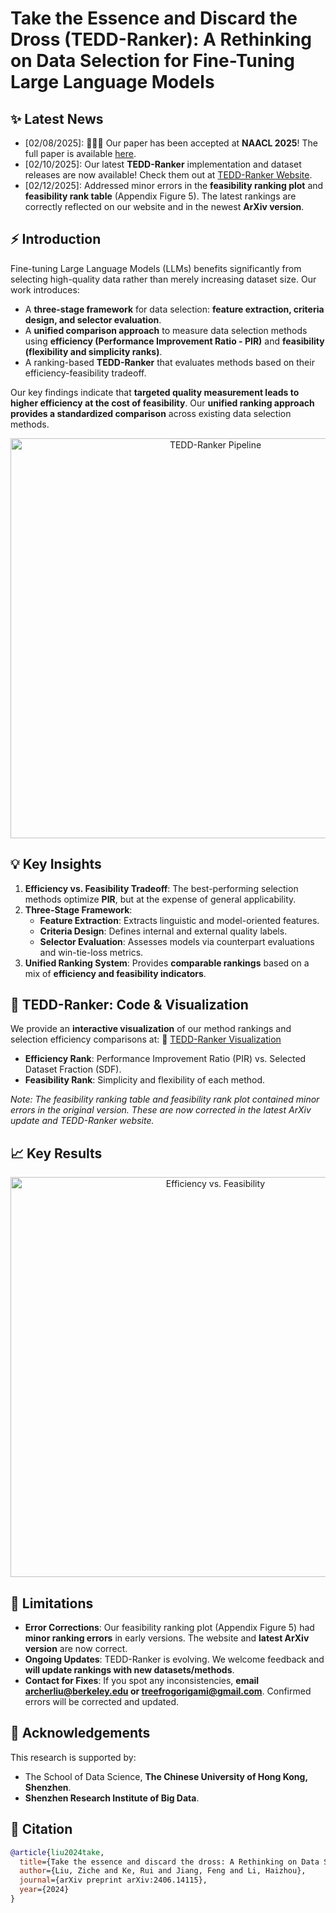 # Take the Essence and Discard the Dross (TEDD-Ranker): A Rethinking on Data Selection for Fine-Tuning Large Language Models

## ✨ Latest News
- [02/08/2025]: 🎉🎉🎉 Our paper has been accepted at **NAACL 2025**! The full paper is available [here](https://arxiv.org/abs/XXXX.XXXXX).
- [02/10/2025]: Our latest **TEDD-Ranker** implementation and dataset releases are now available! Check them out at [TEDD-Ranker Website](https://zicheliu.com/TEDD-Ranker/).
- [02/12/2025]: Addressed minor errors in the **feasibility ranking plot** and **feasibility rank table** (Appendix Figure 5). The latest rankings are correctly reflected on our website and in the newest **ArXiv version**.

## ⚡ Introduction
Fine-tuning Large Language Models (LLMs) benefits significantly from selecting high-quality data rather than merely increasing dataset size. Our work introduces:

- A **three-stage framework** for data selection: **feature extraction, criteria design, and selector evaluation**.
- A **unified comparison approach** to measure data selection methods using **efficiency (Performance Improvement Ratio - PIR)** and **feasibility (flexibility and simplicity ranks)**.
- A ranking-based **TEDD-Ranker** that evaluates methods based on their efficiency-feasibility tradeoff.

Our key findings indicate that **targeted quality measurement leads to higher efficiency at the cost of feasibility**. Our **unified ranking approach provides a standardized comparison** across existing data selection methods.

<div align=center>
<img src="assets/tedd_pipeline.png" width = "640" alt="TEDD-Ranker Pipeline" align=center/>
</div>

## 💡 Key Insights

1. **Efficiency vs. Feasibility Tradeoff**: The best-performing selection methods optimize **PIR**, but at the expense of general applicability.
2. **Three-Stage Framework**:
   - **Feature Extraction**: Extracts linguistic and model-oriented features.
   - **Criteria Design**: Defines internal and external quality labels.
   - **Selector Evaluation**: Assesses models via counterpart evaluations and win-tie-loss metrics.
3. **Unified Ranking System**: Provides **comparable rankings** based on a mix of **efficiency and feasibility indicators**.

## 🔗 TEDD-Ranker: Code & Visualization
We provide an **interactive visualization** of our method rankings and selection efficiency comparisons at:
🔗 [TEDD-Ranker Visualization](https://zicheliu.com/TEDD-Ranker/)

- **Efficiency Rank**: Performance Improvement Ratio (PIR) vs. Selected Dataset Fraction (SDF).
- **Feasibility Rank**: Simplicity and flexibility of each method.

*Note: The feasibility ranking table and feasibility rank plot contained minor errors in the original version. These are now corrected in the latest ArXiv update and TEDD-Ranker website.*

## 📈 Key Results


<div align=center>
<img src="assets/efficiency_feasibility_ranking.png" width = "640" alt="Efficiency vs. Feasibility" align=center/>
</div>



## 🧐 Limitations

- **Error Corrections**: Our feasibility ranking plot (Appendix Figure 5) had **minor ranking errors** in early versions. The website and **latest ArXiv version** are now correct.
- **Ongoing Updates**: TEDD-Ranker is evolving. We welcome feedback and **will update rankings with new datasets/methods**.
- **Contact for Fixes**: If you spot any inconsistencies, **email archerliu@berkeley.edu or treefrogorigami@gmail.com**. Confirmed errors will be corrected and updated.

## 🤝 Acknowledgements
This research is supported by:
- The School of Data Science, **The Chinese University of Hong Kong, Shenzhen**.
- **Shenzhen Research Institute of Big Data**.

## 📜 Citation
```bibtex
@article{liu2024take,
  title={Take the essence and discard the dross: A Rethinking on Data Selection for Fine-Tuning Large Language Models},
  author={Liu, Ziche and Ke, Rui and Jiang, Feng and Li, Haizhou},
  journal={arXiv preprint arXiv:2406.14115},
  year={2024}
}
```
<!-- 
## ⭐ Star History
<a href="https://star-history.com/#tREeFrOGcoder/TEDD-Ranker&Date">
  <picture>
    <source media="(prefers-color-scheme: dark)" srcset="https://api.star-history.com/svg?repos=tREeFrOGcoder/TEDD-Ranker&type=Date&theme=dark" />
    <source media="(prefers-color-scheme: light)" srcset="https://api.star-history.com/svg?repos=tREeFrOGcoder/TEDD-Ranker&type=Date" />
    <img alt="Star History Chart" src="https://api.star-history.com/svg?repos=tREeFrOGcoder/TEDD-Ranker&type=Date" />
  </picture>
</a> -->

